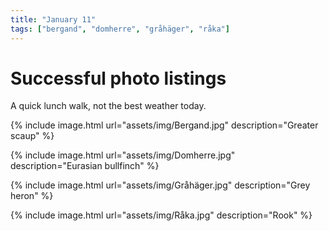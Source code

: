 ```yaml
---
title: "January 11"
tags: ["bergand", "domherre", "gråhäger", "råka"]
---
```

# Successful photo listings
A quick lunch walk, not the best weather today.

{% include image.html url="assets/img/Bergand.jpg" description="Greater scaup" %}

{% include image.html url="assets/img/Domherre.jpg" description="Eurasian bullfinch" %}

{% include image.html url="assets/img/Gråhäger.jpg" description="Grey heron" %}

{% include image.html url="assets/img/Råka.jpg" description="Rook" %}
